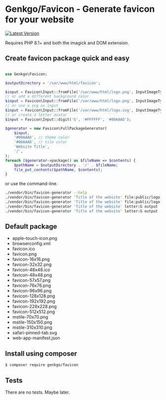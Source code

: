 # Genkgo/Favicon - Generate favicon for your website

[![Latest Version](https://img.shields.io/github/release/genkgo/favicon.svg?style=flat-square)](https://github.com/genkgo/favicon/releases)

Requires PHP 8.1+ and both the imagick and DOM extension.

## Create favicon package quick and easy

```php

use Genkgo\Favicon;

$outputDirectory = '/var/www/html/favicon';

$input = Favicon\Input::fromFile('/var/www/html/logo.png', InputImageType::PNG);
// or add a different background color
$input = Favicon\Input::fromFile('/var/www/html/logo.png', InputImageType::PNG, '#FF0000');
// or use a svg as input
$input = Favicon\Input::fromFile('/var/www/html/logo.svg', InputImageType::SVG);
// or create a letter avatar
$input = Favicon\Input::digit('G', '#FFFFFF', '#00AAAD');

$generator = new Favicon\FullPackageGenerator(
    $input,
    '#00AAAD', // theme color
    '#00AAAD', // tile color
    'Website Title',
    '/',
);
foreach ($generator->package() as $fileName => $contents) {
    $pathName = $outputDirectory . '/' . $fileName;
    file_put_contents($pathName, $contents);
}
```

or use the command-line.

```bash
./vendor/bin/favicon-generator --help
./vendor/bin/favicon-generator 'Title of the website' file:public/logo.png output 
./vendor/bin/favicon-generator 'Title of the website' file:public/logo.png output --theme-color=#00AAAD --icon-background=#00AAAD --root=/
./vendor/bin/favicon-generator 'Title of the website' letter:G output
./vendor/bin/favicon-generator 'Title of the website' letter:G output --letter-color=#FFFFFF --theme-color=#00AAAD --icon-background=#00AAAD --root=/
```

## Default package

- apple-touch-icon.png
- browserconfig.xml
- favicon.ico
- favicon.png
- favicon-16x16.png
- favicon-32x32.png
- favicon-48x48.ico
- favicon-48x48.png
- favicon-57x57.png
- favicon-76x76.png
- favicon-96x96.png
- favicon-128x128.png
- favicon-192x192.png
- favicon-228x228.png
- favicon-512x512.png
- mstile-70x70.png
- mstile-150x150.png
- mstile-310x310.png
- safari-pinned-tab.svg
- web-app-manifest.json

## Install using composer

```bash
$ composer require genkgo/favicon
```

## Tests

There are no tests. Maybe later.